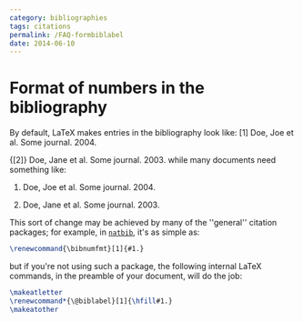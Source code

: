 ```yaml
---
category: bibliographies
tags: citations
permalink: /FAQ-formbiblabel
date: 2014-06-10
---
```


# Format of numbers in the bibliography

By default, LaTeX makes entries in the bibliography look like:
  [1] Doe, Joe et al.  Some journal.  2004.

  {[2]} Doe, Jane et al. Some journal. 2003.
while many documents need something like:
  1. Doe, Joe et al.  Some journal.  2004.

  2. Doe, Jane et al. Some journal. 2003.

This sort of change may be achieved by many of the ''general''
citation packages; for example, in [`natbib`](https://ctan.org/pkg/natbib), it's as simple as:
```latex
\renewcommand{\bibnumfmt}[1]{#1.}
```
but if you're not using such a package, the following internal
LaTeX commands, in the preamble of your document, will do the job:
```latex
\makeatletter
\renewcommand*{\@biblabel}[1]{\hfill#1.}
\makeatother
```

